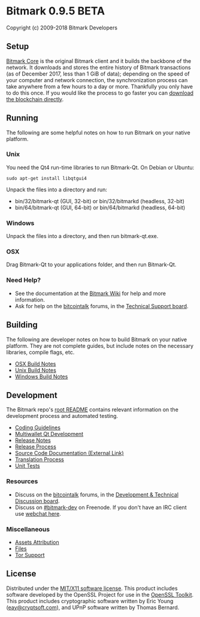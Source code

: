 Bitmark 0.9.5 BETA
=====================

Copyright (c) 2009-2018 Bitmark Developers


Setup
---------------------
[Bitmark Core](http://bitmark.io/en/download) is the original Bitmark client and it builds the backbone of the network. It downloads and stores the entire history of Bitmark transactions (as of December 2017, less than 1 GiB of data); depending on the speed of your computer and network connection, the synchronization process can take anywhere from a few hours to a day or more. Thankfully you only have to do this once. If you would like the process to go faster you can [download the blockchain directly](bootstrap.md).

Running
---------------------
The following are some helpful notes on how to run Bitmark on your native platform. 

### Unix

You need the Qt4 run-time libraries to run Bitmark-Qt. On Debian or Ubuntu:

	sudo apt-get install libqtgui4

Unpack the files into a directory and run:

- bin/32/bitmark-qt (GUI, 32-bit) or bin/32/bitmarkd (headless, 32-bit)
- bin/64/bitmark-qt (GUI, 64-bit) or bin/64/bitmarkd (headless, 64-bit)



### Windows

Unpack the files into a directory, and then run bitmark-qt.exe.

### OSX

Drag Bitmark-Qt to your applications folder, and then run Bitmark-Qt.

### Need Help?

* See the documentation at the [Bitmark Wiki](https://en.bitmark.it/wiki/Main_Page)
for help and more information.
* Ask for help on the [bitcointalk](https://bitcointalk.org/) forums, in the [Technical Support board](https://bitcointalk.org/index.php?board=4.0).

Building
---------------------
The following are developer notes on how to build Bitmark on your native platform. They are not complete guides, but include notes on the necessary libraries, compile flags, etc.

- [OSX Build Notes](build-osx.md)
- [Unix Build Notes](build-unix.md)
- [Windows Build Notes](build-msw.md)

Development
---------------------
The Bitmark repo's [root README](https://github.com/project-bitmark/bitmark/blob/master/README.md) contains relevant information on the development process and automated testing.

- [Coding Guidelines](coding.md)
- [Multiwallet Qt Development](multiwallet-qt.md)
- [Release Notes](release-notes.md)
- [Release Process](release-process.md)
- [Source Code Documentation (External Link)](https://dev.visucore.com/bitmark/doxygen/)
- [Translation Process](translation_process.md)
- [Unit Tests](unit-tests.md)

### Resources
* Discuss on the [bitcointalk](https://bitcointalk.org/) forums, in the [Development & Technical Discussion board](https://bitcointalk.org/index.php?board=6.0).
* Discuss on [#bitmark-dev](http://webchat.freenode.net/?channels=bitmark) on Freenode. If you don't have an IRC client use [webchat here](http://webchat.freenode.net/?channels=bitmark-dev).

### Miscellaneous
- [Assets Attribution](assets-attribution.md)
- [Files](files.md)
- [Tor Support](tor.md)

License
---------------------
Distributed under the [MIT/X11 software license](http://www.opensource.org/licenses/mit-license.php).
This product includes software developed by the OpenSSL Project for use in the [OpenSSL Toolkit](http://www.openssl.org/). This product includes
cryptographic software written by Eric Young ([eay@cryptsoft.com](mailto:eay@cryptsoft.com)), and UPnP software written by Thomas Bernard.
